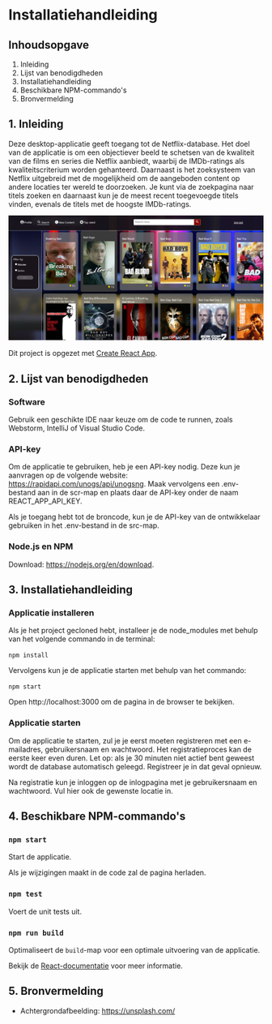 # Installatiehandleiding

## Inhoudsopgave

1. Inleiding
2. Lijst van benodigdheden
3. Installatiehandleiding
4. Beschikbare NPM-commando's
5. Bronvermelding

## 1. Inleiding

Deze desktop-applicatie geeft toegang tot de Netflix-database. Het doel van de applicatie is om een objectiever beeld te schetsen van de kwaliteit van de films en series die Netflix aanbiedt, waarbij de IMDb-ratings als kwaliteitscriterium worden gehanteerd. Daarnaast is het zoeksysteem van Netflix uitgebreid met de mogelijkheid om de aangeboden content op andere locaties ter wereld te doorzoeken. Je kunt via de zoekpagina naar titels zoeken en daarnaast kun je de meest recent toegevoegde titels vinden, evenals de titels met de hoogste IMDb-ratings.


![](src/assets/f8586ddc.png)

Dit project is opgezet met [Create React App](https://github.com/facebook/create-react-app).

## 2. Lijst van benodigdheden

### Software

Gebruik een geschikte IDE naar keuze om de code te runnen, zoals Webstorm, IntelliJ of Visual Studio Code.

### API-key

Om de applicatie te gebruiken, heb je een API-key nodig. Deze kun je aanvragen op de volgende website:
https://rapidapi.com/unogs/api/unogsng. Maak vervolgens een .env-bestand aan in de scr-map en plaats daar de API-key onder de naam REACT_APP_API_KEY.

Als je toegang hebt tot de broncode, kun je de API-key van de ontwikkelaar gebruiken in het .env-bestand in de src-map.

### Node.js en NPM

Download: https://nodejs.org/en/download.

## 3. Installatiehandleiding

### Applicatie installeren

Als je het project gecloned hebt, installeer je de node_modules met behulp van het volgende commando in de terminal:

`npm install`

Vervolgens kun je de applicatie starten met behulp van het commando:

`npm start`

Open http://localhost:3000 om de pagina in de browser te bekijken.

### Applicatie starten

Om de applicatie te starten, zul je je eerst moeten registreren met een e-mailadres, gebruikersnaam en wachtwoord. Het registratieproces kan de eerste keer even duren. Let op: als je 30 minuten niet actief bent geweest wordt de database automatisch geleegd. Registreer je in dat geval opnieuw.

Na registratie kun je inloggen op de inlogpagina met je gebruikersnaam en wachtwoord. Vul hier ook de gewenste locatie in.

## 4. Beschikbare NPM-commando's 

### `npm start`

Start de applicatie.

Als je wijzigingen maakt in de code zal de pagina herladen. 

### `npm test`

Voert de unit tests uit.

### `npm run build`

Optimaliseert de `build`-map voor een optimale uitvoering van de applicatie.

Bekijk de [React-documentatie](https://reactjs.org/) voor meer informatie.

## 5. Bronvermelding
- Achtergrondafbeelding: https://unsplash.com/


